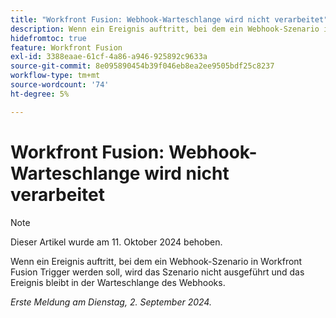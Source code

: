 ```yaml
---
title: "Workfront Fusion: Webhook-Warteschlange wird nicht verarbeitet"
description: Wenn ein Ereignis auftritt, bei dem ein Webhook-Szenario in Workfront Fusion Trigger werden soll, wird das Szenario nicht ausgeführt und das Ereignis bleibt in der Warteschlange des Webhooks.
hidefromtoc: true
feature: Workfront Fusion
exl-id: 3388eaae-61cf-4a86-a946-925892c9633a
source-git-commit: 8e095890454b39f046eb8ea2ee9505bdf25c8237
workflow-type: tm+mt
source-wordcount: '74'
ht-degree: 5%

---
```


# Workfront Fusion: Webhook-Warteschlange wird nicht verarbeitet

>[!NOTE]
>
>Dieser Artikel wurde am 11. Oktober 2024 behoben.

Wenn ein Ereignis auftritt, bei dem ein Webhook-Szenario in Workfront Fusion Trigger werden soll, wird das Szenario nicht ausgeführt und das Ereignis bleibt in der Warteschlange des Webhooks.

_Erste Meldung am Dienstag, 2. September 2024._
